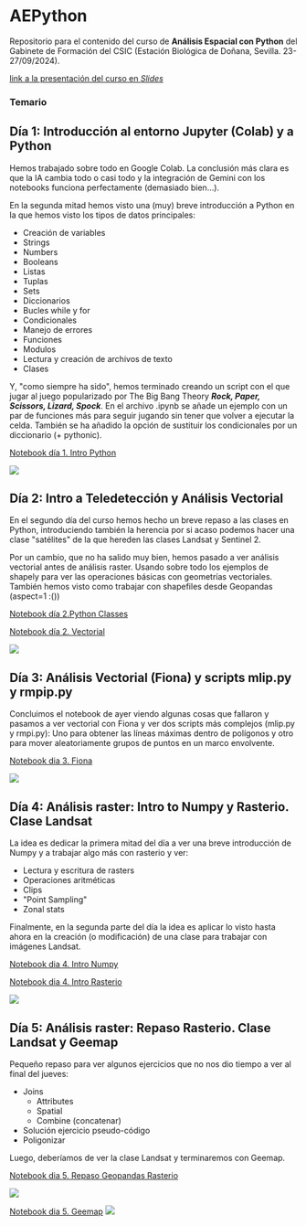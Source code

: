 # AEPython

Repositorio para el contenido del curso de **Análisis Espacial con Python** del Gabinete de Formación del CSIC (Estación Biológica de Doñana, Sevilla. 23-27/09/2024).

[link a la presentación del curso en *Slides*](https://slides.com/diegogarciadiaz/deck-9c545b)

### Temario

## Día 1: Introducción al entorno Jupyter (Colab) y a Python

Hemos trabajado sobre todo en Google Colab. La conclusión más clara es que la IA cambia todo o casi todo y la integración de Gemini con los notebooks funciona perfectamente (demasiado bien...).

En la segunda mitad hemos visto una (muy) breve introducción a Python en la que hemos visto los tipos de datos principales:  

* Creación de variables
* Strings
* Numbers
* Booleans
* Listas
* Tuplas
* Sets
* Diccionarios
* Bucles while y for
* Condicionales
* Manejo de errores
* Funciones
* Modulos
* Lectura y creación de archivos de texto
* Clases

Y, "como siempre ha sido", hemos terminado creando un script con el que jugar al juego popularizado por The Big Bang Theory  ***Rock, Paper, Scissors, Lizard, Spock***. En el archivo .ipynb se añade un ejemplo con un par de funciones más para seguir jugando sin tener que volver a ejecutar la celda. También se ha añadido la opción de sustituir los condicionales por un diccionario (+ pythonic).

[Notebook día 1. Intro Python](https://github.com/Digdgeo/AEPython_2024/blob/main/D%C3%ADa%201/Day1_Completo.ipynb)

![](https://i.imgur.com/IZD1dlL.png)

## Día 2: Intro a Teledetección y Análisis Vectorial

En el segundo día del curso hemos hecho un breve repaso a las clases en Python, introduciendo también la herencia por si acaso podemos hacer una clase "satélites" de la que hereden las clases Landsat y Sentinel 2.

Por un cambio, que no ha salido muy bien, hemos pasado a ver análisis vectorial antes de análisis raster. Usando sobre todo los ejemplos de shapely para ver las operaciones básicas con geometrías vectoriales.
También hemos visto como trabajar con shapefiles desde Geopandas (aspect=1 :())

[Notebook día 2.Python Classes](https://github.com/Digdgeo/AEPython_2024/blob/main/D%C3%ADa2/Python_Clasess.ipynb)

[Notebook día 2. Vectorial](https://github.com/Digdgeo/AEPython_2024/blob/main/D%C3%ADa2/Dia_2_Vectorial.ipynb)

![](https://i.imgur.com/mcWcZYY.png)

## Día 3: Análisis Vectorial (Fiona) y scripts mlip.py y rmpip.py

Concluimos el notebook de ayer viendo algunas cosas que fallaron y pasamos a ver vectorial con Fiona y ver dos scripts más complejos (mlip.py y rmpi.py): Uno para obtener las líneas máximas dentro de polígonos y otro para mover aleatoriamente grupos de puntos en un marco envolvente.

[Notebook dia 3. Fiona](https://github.com/Digdgeo/AEPython_2024/blob/main/D%C3%ADa3/Dia_3_vectorial_fiona.ipynb)

![](https://i.imgur.com/fOMDouZ.png)

## Día 4: Análisis raster: Intro to Numpy y Rasterio. Clase Landsat

La idea es dedicar la primera mitad del día a ver una breve introducción de Numpy y a trabajar algo más con rasterio y ver:

* Lectura y escritura de rasters
* Operaciones aritméticas
* Clips
* "Point Sampling"
* Zonal stats

 Finalmente, en la segunda parte del día la idea es aplicar lo visto hasta ahora en la creación (o modificación) de una clase para trabajar con imágenes Landsat.

[Notebook dia 4. Intro Numpy](https://github.com/Digdgeo/AEPython_2024/blob/main/D%C3%ADa%204/Intro_Numpy.ipynb)

[Notebook dia 4. Intro Rasterio](https://github.com/Digdgeo/AEPython_2024/blob/main/D%C3%ADa%204/Intro_Rasterio%20.ipynb)

![](https://i.imgur.com/ZvGb8Cc.png)

## Día 5: Análisis raster: Repaso Rasterio. Clase Landsat y Geemap

Pequeño repaso para ver algunos ejercicios que no nos dio tiempo a ver al final del jueves:

* Joins
  * Attributes
  * Spatial
  * Combine (concatenar)
* Solución ejercicio pseudo-código
* Poligonizar

 Luego, deberíamos de ver la clase Landsat y terminaremos con Geemap.

[Notebook dia 5. Repaso Geopandas Rasterio](https://github.com/Digdgeo/AEPython_2024/blob/main/D%C3%ADa%205/Repaso_dia5.ipynb)

![](https://i.imgur.com/0rysdVv.png)

[Notebook dia 5. Geemap](https://github.com/Digdgeo/AEPython_2024/blob/main/D%C3%ADa%204/Intro_Rasterio%20.ipynb)
![](https://i.imgur.com/Vwt3r1r.png)